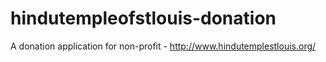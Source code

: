 # hindutempleofstlouis-donation
A donation application for non-profit - http://www.hindutemplestlouis.org/
